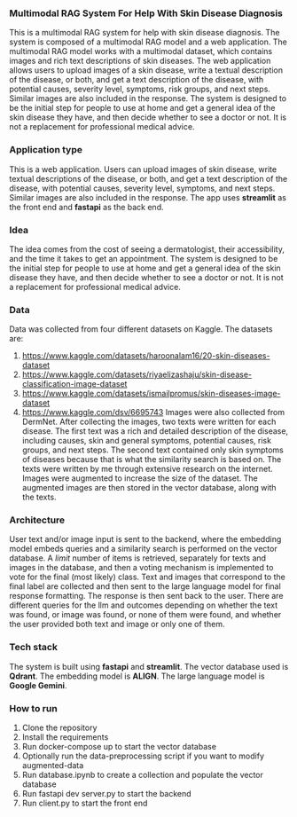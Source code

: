 ### Multimodal RAG System For Help With Skin Disease Diagnosis ###
This is a multimodal RAG system for help with skin disease diagnosis. The system is composed of a multimodal RAG model and a web application. The multimodal RAG model works with a multimodal dataset, which contains images and rich text descriptions of skin diseases. The web application allows users to upload images of a skin disease, write a textual description of the disease, or both, and get a text description of the disease, with potential causes, severity level, symptoms, risk groups, and next steps. Similar images are also included in the response. The system is designed to be the initial step for people to use at home and get a general idea of the skin disease they have, and then decide whether to see a doctor or not. It is not a replacement for professional medical advice.

### Application type
This is a web application. Users can upload images of skin disease, write textual descriptions of the disease, or both, and get a text description of the disease, with potential causes, severity level, symptoms, and next steps. Similar images are also included in the response. The app uses **streamlit** as the front end and **fastapi** as the back end.

### Idea
The idea comes from the cost of seeing a dermatologist, their accessibility, and the time it takes to get an appointment. The system is designed to be the initial step for people to use at home and get a general idea of the skin disease they have, and then decide whether to see a doctor or not. It is not a replacement for professional medical advice.

### Data
Data was collected from four different datasets on Kaggle. The datasets are:
1. https://www.kaggle.com/datasets/haroonalam16/20-skin-diseases-dataset
2. https://www.kaggle.com/datasets/riyaelizashaju/skin-disease-classification-image-dataset
3. https://www.kaggle.com/datasets/ismailpromus/skin-diseases-image-dataset
4. https://www.kaggle.com/dsv/6695743
Images were also collected from DermNet.
After collecting the images, two texts were written for each disease. The first text was a rich and detailed description of the disease, including causes, skin and general symptoms, potential causes, risk groups, and next steps. The second text contained only skin symptoms of diseases because that is what the similarity search is based on. The texts were written by me through extensive research on the internet.
Images were augmented to increase the size of the dataset. The augmented images are then stored in the vector database, along with the texts.

### Architecture
User text and/or image input is sent to the backend, where the embedding model embeds queries and a similarity search is performed on the vector database. A *limit* number of items is retrieved, separately for texts and images in the database, and then a voting mechanism is implemented to vote for the final (most likely) class. Text and images that correspond to the final label are collected and then sent to the large language model for final response formatting. The response is then sent back to the user. There are different queries for the llm and outcomes depending on whether the text was found, or image was found, or none of them were found, and whether the user provided both text and image or only one of them.

### Tech stack
The system is built using **fastapi** and **streamlit**. The vector database used is **Qdrant**. The embedding model is **ALIGN**. The large language model is **Google Gemini**.

### How to run
1. Clone the repository
2. Install the requirements
3. Run docker-compose up to start the vector database
4. Optionally run the data-preprocessing script if you want to modify augmented-data
5. Run database.ipynb to create a collection and populate the vector database
6. Run fastapi dev server.py to start the backend
7. Run client.py to start the front end
